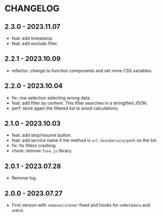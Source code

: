 # CHANGELOG

## 2.3.0 - 2023.11.07

- feat: add timestamp.
- feat: add exclude filter.

## 2.2.1 - 2023.10.09

- refactor: change to function components and set more CSS variables.

## 2.2.0 - 2023.10.04

- fix: row selection selecting wrong data.
- feat: add filter by content. This filter searches in a stringified JSON.
- perf: store again the filtered list to avoid calculations.

## 2.1.0 - 2023.10.03

- feat: add stop/resume button.
- feat: add service name if the method is `url.XxxxService/path` on the list.
- fix: fix filters crashing.
- chore: remove `fuse.js` library.

## 2.0.1 - 2023.07.28

- Remove log.

## 2.0.0 - 2023.07.27

- First version with `removeListener` fixed and hooks for `onMetadata` and `onEnd`.
